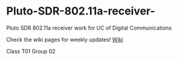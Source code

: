 # Pluto-SDR-802.11a-receiver-
Pluto SDR 802.11a receiver work for UC of Digital Communications

Check the wiki pages for weekly updates! [Wiki](https://github.com/MafaldaBarros/Pluto-SDR-802.11a-receiver-/wiki)

Class T01
Group 02
